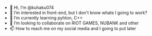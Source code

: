 - 👋 Hi, I’m @kuhaku074
- 👀 I’m interested in front-end, but I don't know whats I going to work?
- 🌱 I’m currently learning pyhton, C++
- 💞️ I’m looking to collaborate on RIOT GAMES, NUBANK and other
- 📫 How to reach me on my social media and I going to put later

<!---
kuhaku074/kuhaku074 is a ✨ special ✨ repository because its `README.md` (this file) appears on your GitHub profile.
You can click the Preview link to take a look at your changes.
--->
